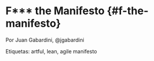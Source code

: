 # F*** the Manifesto {#f-the-manifesto}

Por Juan Gabardini, @jgabardini

Etiquetas: artful, lean, agile manifesto
